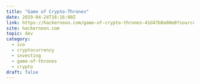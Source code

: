 ```yaml
---
title: "Game of Crypto-Thrones"
date: 2019-04-24T16:16:00Z
link: https://hackernoon.com/game-of-crypto-thrones-41d47b0a90e0?source=rss----3a8144eabfe3---4
site: hackernoon.com
topic: dev
category:
  - ico
  - cryptocurrency
  - investing
  - game-of-thrones
  - crypto
draft: false
---
```

